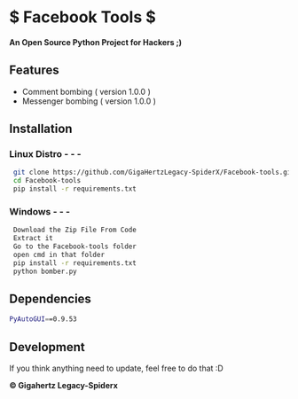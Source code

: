 # $ Facebook Tools $
#### An Open Source Python Project for Hackers ;)
## Features

- Comment bombing ( version 1.0.0 )
- Messenger bombing ( version 1.0.0 )


## Installation
###  Linux Distro - - -

```sh
 git clone https://github.com/GigaHertzLegacy-SpiderX/Facebook-tools.git
 cd Facebook-tools
 pip install -r requirements.txt 
```

### Windows - - - 

```sh
 Download the Zip File From Code
 Extract it
 Go to the Facebook-tools folder
 open cmd in that folder
 pip install -r requirements.txt
 python bomber.py
```

## Dependencies

```sh
PyAutoGUI==0.9.53
```


## Development 

If you think anything need to update, feel free to do that :D

**© Gigahertz Legacy-Spiderx**
